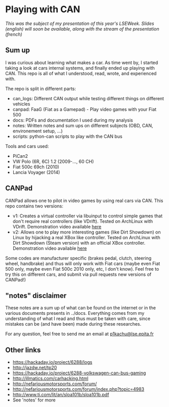 Playing with CAN
================

_This was the subject of my presentation of this year's LSEWeek. Slides (english)
will soon be available, along with the stream of the presentation (french)_

## Sum up

I was curious about learning what makes a car. As time went by, I started
taking a look at cars internal systems, and finally ended up playing with CAN.
This repo is all of what I understood, read, wrote, and experienced with.

The repo is split in different parts:
- can_logs: Different CAN output while testing different things on
            different vehicles
- canpad: FaaG (Fiat as a Gamepad) - Play video games with your Fiat 500
- docs: PDFs and documentation I used during my analysis
- notes: Written notes and sum ups on different subjects (OBD, CAN, environement setup, ...)
- scripts: python-can scripts to play with the CAN bus

Tools and cars used:
- PiCan2
- VW Polo (6R, 6C) 1.2 (2009-..., 60 CH)
- Fiat 500c 69ch (2010)
- Lancia Voyager (2014)

## CANPad

CANPad allows one to pilot in video games by using real cars via CAN.
This repo contains two versions:
- v1: Creates a virtual controller via libuinput to control simple games that
      don't require real controllers (like VDrift). Tested on ArchLinux with
      VDrift.
      Demonstration video available [here](https://www.youtube.com/watch?v=-q2togYPXas)
- v2: Allows one to play more interesting games (like Dirt Showdown) on Linux
      by hijacking a real XBox like controller. Tested on ArchLinux with Dirt
      Showdown (Steam version) with an official XBox controller.
      Demonstration video available [here](https://www.youtube.com/watch?v=bB7m7J3ioQw)

Some codes are manufacturer specific (brakes pedal, clutch, steering wheel,
handbrake) and thus will only work with Fiat cars (maybe even Fiat 500 only,
maybe even Fiat 500c 2010 only, etc, I don't know). Feel free to try this on
different cars, and submit via pull requests new versions of CANPad!)

## "notes" disclaimer

These notes are a sum up of what can be found on the internet or in the
various documents presents in ../docs.
Everything comes from my understanding of what I read and thus must be taken
with care, since mistakes can be (and have been) made during these researches.

For any question, feel free to send me an email at p1kachu@lse.epita.fr

## Other links

- https://hackaday.io/project/6288/logs
- http://jazdw.net/tp20
- https://hackaday.io/project/6288-volkswagen-can-bus-gaming
- http://illmatics.com/carhacking.html
- http://nefariousmotorsports.com/forum/
- http://nefariousmotorsports.com/forum/index.php?topic=4983
- http://www.ti.com/lit/an/sloa101b/sloa101b.pdf
- See 'notes' for more
